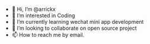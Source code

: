 - 👋 Hi, I’m @arrickx
- 👀 I’m interested in Coding
- 🌱 I’m currently learning wechat mini app development
- 💞️ I’m looking to collaborate on open source project
- 📫 How to reach me by email.

<!---
arrickx/arrickx is a ✨ special ✨ repository because its `README.md` (this file) appears on your GitHub profile.
You can click the Preview link to take a look at your changes.
--->
